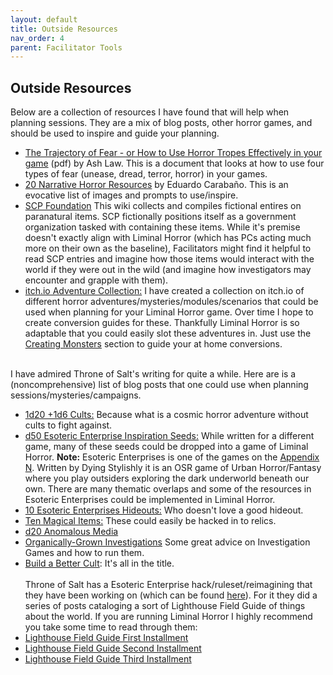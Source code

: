 ```yaml
---
layout: default
title: Outside Resources
nav_order: 4
parent: Facilitator Tools
---
```

## Outside Resources
Below are a collection of resources I have found that will help when planning sessions. They are a mix of blog posts, other horror games, and should be used to inspire and guide your planning.
- [The Trajectory of Fear - or How to Use Horror Tropes Effectively in your game](https://img.fireden.net/tg/image/1453/84/1453840962349.pdf) (pdf) by Ash Law. This is a document that looks at how to use four types of fear (unease, dread, terror, horror) in your games.
- [20 Narrative Horror Resources](https://mordheim.es/20-narrative-horror-resources/) by Eduardo Carabaño. This is an evocative list of images and prompts to use/inspire.
- [SCP Foundation](https://scp-wiki.wikidot.com/) This wiki collects and compiles fictional entires on paranatural items. SCP fictionally positions itself as a government organization tasked with containing these items. While it's premise doesn't exactly align with Liminal Horror (which has PCs acting much more on their own as the baseline), Facilitators might find it helpful to read SCP entries and imagine how those items would interact with the world if they were out in the wild (and imagine how investigators may encounter and grapple with them).
- [itch.io Adventure Collection:](https://itch.io/c/1744889/horror-adventuresmodulesscenariosmysteries) I have created a collection on itch.io of different horror adventures/mysteries/modules/scenarios that could be used when planning for your Liminal Horror game. Over time I hope to create conversion guides for these. Thankfully Liminal Horror is so adaptable that you could easily slot these adventures in. Just use the [Creating Monsters](https://goblinarchives.github.io/LiminalHorror/Liminal%20Horror%20System/Creating%20Monsters/) section to guide your at home conversions.

<br> I have admired Throne of Salt's writing for quite a while. Here are is a (noncomprehensive) list of blog posts that one could use when planning sessions/mysteries/campaigns.
- [1d20 +1d6 Cults:](https://throneofsalt.blogspot.com/2017/11/1d20-1d6-cults.html) Because what is a cosmic horror adventure without cults to fight against.
- [d50 Esoteric Enterprise Inspiration Seeds:](https://throneofsalt.blogspot.com/2019/12/just-like-back-in-g-days.html) While written for a different game, many of these seeds could be dropped into a game of Liminal Horror. **Note:** Esoteric Enterprises is one of the games on the [Appendix N](https://goblinarchives.github.io/LiminalHorror/Appendix%20N/). Written by Dying Stylishly it is an OSR game of Urban Horror/Fantasy where you play outsiders exploring the dark underworld beneath our own. There are many thematic overlaps and some of the resources in Esoteric Enterprises could be implemented in Liminal Horror.
- [10 Esoteric Enterprises Hideouts:](https://throneofsalt.blogspot.com/2019/10/10-esoteric-enterprises-hideouts.html) Who doesn't love a good hideout.
- [Ten Magical Items:](https://throneofsalt.blogspot.com/2019/11/ten-magical-items.html) These could easily be hacked in to relics.
- [d20 Anomalous Media](http://throneofsalt.blogspot.com/2020/11/d20-anomalous-media.html)
- [Organically-Grown Investigations](https://throneofsalt.blogspot.com/2020/01/organically-grown-investigations.html) Some great advice on Investigation Games and how to run them.
- [Build a Better Cult](https://throneofsalt.blogspot.com/2018/01/build-better-cult.html): It's all in the title.
<br><br> Throne of Salt has a Esoteric Enterprise hack/ruleset/reimagining that they have been working on (which can be found [here](http://throneofsalt.blogspot.com/2020/03/lighthouse-rules-01.html)). For it they did a series of posts cataloging a sort of Lighthouse Field Guide of things about the world. If you are running Liminal Horror I highly recommend you take some time to read through them:
- [Lighthouse Field Guide First Installment](https://throneofsalt.blogspot.com/2020/02/esoteric-enterprises-exhibition.html)
- [Lighthouse Field Guide Second Installment](http://throneofsalt.blogspot.com/2020/05/further-exceprts-from-lighthouse-field.html)
- [Lighthouse Field Guide Third Installment](http://throneofsalt.blogspot.com/2020/08/excerpts-from-lighthouse-field-guide.html)
